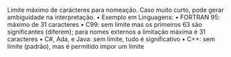 
Limite máximo de carácteres para nomeação.
Caso muito curto, pode gerar ambiguidade na interpretação.
• Exemplo em Linguagens:
• FORTRAN 95: máximo de 31 caracteres
• C99: sem limite mas os primeiros 63 são significantes (diferem); para nomes
externos a limitação máxima é 31 caracteres
• C#, Ada, e Java: sem limite, tudo é significativo
• C++: sem limite (padrão), mas é permitido impor um limite